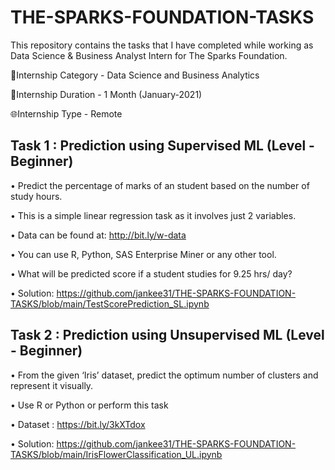 # THE-SPARKS-FOUNDATION-TASKS 
This repository contains the tasks that I have completed while working as Data Science &amp; Business Analyst Intern for The Sparks Foundation.


🔭Internship Category - Data Science and Business Analytics

📆Internship Duration - 1 Month (January-2021)

🌐Internship Type - Remote


## Task 1 : Prediction using Supervised ML (Level - Beginner)

• Predict the percentage of marks of an student based on the number of study hours.

• This is a simple linear regression task as it involves just 2 variables.

• Data can be found at:  http://bit.ly/w-data 

• You can use R, Python, SAS Enterprise Miner or any other tool.

• What will be predicted score if a student studies for 9.25 hrs/ day?

• Solution: https://github.com/jankee31/THE-SPARKS-FOUNDATION-TASKS/blob/main/TestScorePrediction_SL.ipynb

## Task 2 : Prediction using Unsupervised ML (Level - Beginner)

• From the given ‘Iris’ dataset, predict the optimum number of clusters and represent it visually. 

• Use R or Python or perform this task

• Dataset : https://bit.ly/3kXTdox

• Solution: https://github.com/jankee31/THE-SPARKS-FOUNDATION-TASKS/blob/main/IrisFlowerClassification_UL.ipynb



